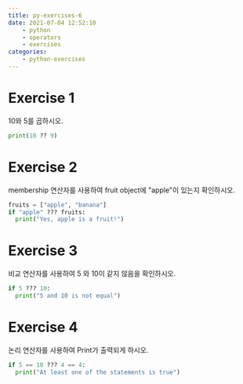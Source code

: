 ```yaml
---
title: py-exercises-6
date: 2021-07-04 12:52:10
    - python 
    - operators
    - exercises
categories: 
    - python-exercises
---
```


# Exercise 1
10와 5를 곱하시오.
``` python
print(10 ?? 9)
```

# Exercise 2
membership 연산자를 사용하여 fruit object에 "apple"이 있는지 확인하시오.
``` python
fruits = ["apple", "banana"]
if "apple" ??? fruits:
  print("Yes, apple is a fruit!")
```

# Exercise 3
비교 연산자를 사용하여 5 와 10이 같지 않음을 확인하시오.
``` python
if 5 ??? 10:
  print("5 and 10 is not equal")
```

# Exercise 4
논리 연산자를 사용하여 Print가 출력되게 하시오.
``` python
if 5 == 10 ??? 4 == 4:
  print("At least one of the statements is true")
```